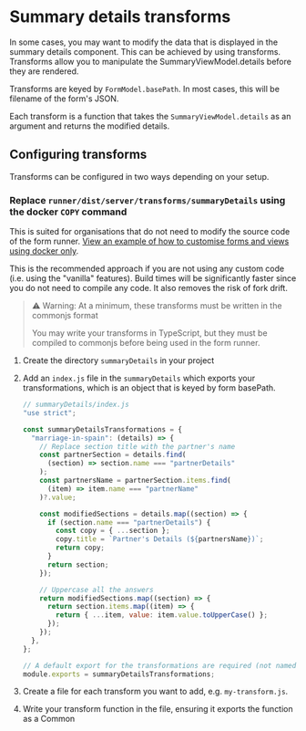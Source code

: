 # Summary details transforms

In some cases, you may want to modify the data that is displayed in the summary details component.
This can be achieved by using transforms. Transforms allow you to manipulate the SummaryViewModel.details before they are rendered.

Transforms are keyed by `FormModel.basePath`. In most cases, this will be filename of the form's JSON.

Each transform is a function that takes the `SummaryViewModel.details` as an argument and returns the modified details.

## Configuring transforms

Transforms can be configured in two ways depending on your setup.

### Replace `runner/dist/server/transforms/summaryDetails` using the docker `COPY` command

This is suited for organisations that do not need to modify the source code of the form runner.
[View an example of how to customise forms and views using docker only](https://github.com/XGovFormBuilder/form-builder-examples/tree/main/production-docker).

This is the recommended approach if you are not using any custom code (i.e. using the "vanilla" features). Build times will be significantly faster since you do not need to compile any code. It also removes the risk of fork drift.

> ⚠️ Warning: At a minimum, these transforms must be written in the commonjs format
>
> You may write your transforms in TypeScript, but they must be compiled to commonjs before being used in the form runner.

1. Create the directory `summaryDetails` in your project
2. Add an `index.js` file in the `summaryDetails` which exports your transformations, which is an object that is keyed by form basePath.

   ```js
   // summaryDetails/index.js
   "use strict";

   const summaryDetailsTransformations = {
     "marriage-in-spain": (details) => {
       // Replace section title with the partner's name
       const partnerSection = details.find(
         (section) => section.name === "partnerDetails"
       );
       const partnersName = partnerSection.items.find(
         (item) => item.name === "partnerName"
       )?.value;

       const modifiedSections = details.map((section) => {
         if (section.name === "partnerDetails") {
           const copy = { ...section };
           copy.title = `Partner's Details (${partnersName})`;
           return copy;
         }
         return section;
       });

       // Uppercase all the answers
       return modifiedSections.map((section) => {
         return section.items.map((item) => {
           return { ...item, value: item.value.toUpperCase() };
         });
       });
     },
   };

   // A default export for the transformations are required (not named exports!)
   module.exports = summaryDetailsTransformations;
   ```

3. Create a file for each transform you want to add, e.g. `my-transform.js`.
4. Write your transform function in the file, ensuring it exports the function as a Common
